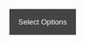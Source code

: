 <div class="dropdown">
  <button class="dropdown-button">Select Options</button>
  <div class="dropdown-content">
    <input type="checkbox" id="Vegan">
    <label for="Vegan">Vegan</label><br><br>
    <input type="checkbox" id="Vegetarian">
    <label for="Vegetarian">Vegetarian</label><br><br>
    <input type="checkbox" id="Gluten Free">
    <label for="Gluten Free">Gluten Free</label><br><br>
    <input type="checkbox" id="Lactose Intolerant">
    <label for="Lactose Intolerant">Lactose Intolerant</label><br><br>
  </div>
  <br><br><br><br><br><br><br><br><br><br><br><br><br><br><br><br><br><br><br><br><br><br><br><br><br><br><br><br><br>
</div>

<style>
.dropdown {
  position: relative;
  display: inline-block;
}

.dropdown-button {
  background-color: #444;
  color: white;
  padding: 16px;
  border: none;
  cursor: pointer;
}

.dropdown-content {
  display: none;
  position: absolute;
  background-color: #f9f9f9;
  min-width: 160px;
  box-shadow: 0px 8px 16px 0px rgba(0,0,0,0.2);
  z-index: 1;
}

.dropdown-content input[type="checkbox"] {
  margin-right: 10px;
}

.dropdown:hover .dropdown-content {
  display: block;
}
</style>